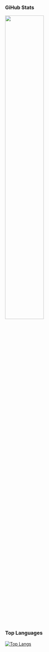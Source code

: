 
 ### GiHub Stats
 <img  src="https://github-readme-streak-stats.herokuapp.com/?user=wiredmartian&theme=vue-dark" width="50%">
 
  ### Top Languages
[![Top Langs](https://github-readme-stats.vercel.app/api/top-langs/?username=wiredmartian&show_icons=true&theme=vue-dark&hide=php,html,css)](https://github.com/anuraghazra/github-readme-stats)
